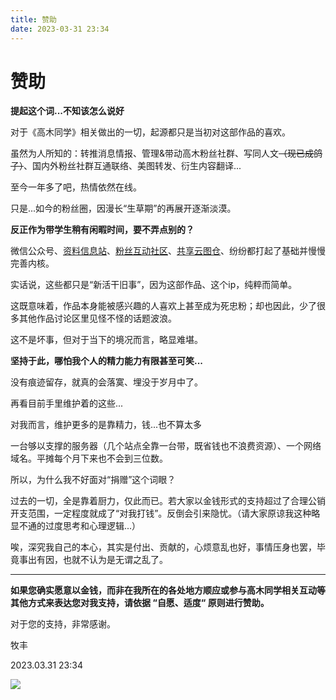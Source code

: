 ```yaml
---
title: 赞助
date: 2023-03-31 23:34
---
```


# 赞助

**提起这个词...不知该怎么说好**



对于《高木同学》相关做出的一切，起源都只是当初对这部作品的喜欢。

虽然为人所知的：转推消息情报、管理&带动高木粉丝社群、写同人文~~（现已成鸽子）~~、国内外粉丝社群互通联络、美图转发、衍生内容翻译...

至今一年多了吧，热情依然在线。

只是...如今的粉丝圈，因漫长“生草期”的再展开逐渐淡漠。



**反正作为带学生稍有闲暇时间，要不弄点别的？**

微信公众号、[资料信息站](https:takagi3.cn)、[粉丝互动社区](https://club.takagi3.cn)、[共享云图仓](https://shareimg.takagi3.cn)、纷纷都打起了基础并慢慢完善内核。



实话说，这些都只是“新活干旧事”，因为这部作品、这个ip，纯粹而简单。

这既意味着，作品本身能被感兴趣的人喜欢上甚至成为死忠粉；却也因此，少了很多其他作品讨论区里见怪不怪的话题波浪。

这不是坏事，但对于当下的境况而言，略显难堪。



**坚持于此，哪怕我个人的精力能力有限甚至可笑...**


没有痕迹留存，就真的会落寞、埋没于岁月中了。


再看目前手里维护着的这些...

对我而言，维护更多的是靠精力，钱...也不算太多

一台够以支撑的服务器（几个站点全靠一台带，既省钱也不浪费资源）、一个网络域名。平摊每个月下来也不会到三位数。



所以，为什么我不好面对“捐赠”这个词眼？

过去的一切，全是靠着厨力，仅此而已。若大家以金钱形式的支持超过了合理公销开支范围，一定程度就成了“对我打钱”。反倒会引来隐忧。（请大家原谅我这种略显不通的过度思考和心理逻辑...）

唉，深究我自己的本心，其实是付出、贡献的，心烦意乱也好，事情压身也罢，毕竟事出有因，也就不认为是无谓之乱了。


***

**如果您确实愿意以金钱，而非在我所在的各处地方顺应或参与高木同学相关互动等其他方式来表达您对我支持，请依据 “自愿、适度“ 原则进行赞助。**

对于您的支持，非常感谢。

牧丰

2023.03.31 23:34


![](https://pic.mufeng086.top/images/2023/03/19/QR-code.png)
